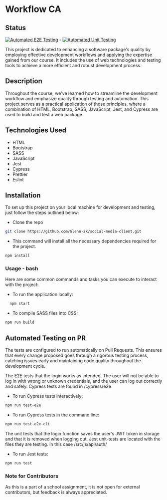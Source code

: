 # Workflow CA


## Status
[![Automated E2E Testing](https://github.com/Glenn-2k/social-media-client/actions/workflows/e2e-testing.yml/badge.svg?branch=workflow)](https://github.com/Glenn-2k/social-media-client/actions/workflows/e2e-testing.yml) - [![Automated Unit Testing](https://github.com/Glenn-2k/social-media-client/actions/workflows/unit-testing.yml/badge.svg?branch=workflow)](https://github.com/Glenn-2k/social-media-client/actions/workflows/unit-testing.yml)


This project is dedicated to enhancing a software package's quality by employing effective development workflows and applying the expertise gained from our course. It includes the use of web technologies and testing tools to achieve a more efficient and robust development process.

## Description
Throughout the course, we've learned how to streamline the development workflow and emphasize quality through testing and automation. This project serves as a practical application of those principles, where a combination of HTML, Bootstrap, SASS, JavaScript, Jest, and Cypress are used to build and test a web package.

## Technologies Used
* HTML
* Bootstrap
* SASS
* JavaScript
* Jest
* Cypress
* Prettier
* Eslint



## Installation

To set up this project on your local machine for development and testing, just follow the steps outlined below:

* Clone the repo
```bash
git clone https://github.com/Glenn-2k/social-media-client.git
```  

* This command will install all the necessary dependencies required for the project.
```bash
npm install
```

### Usage - bash

Here are some common commands and tasks you can execute to interact with the project:

* To run the application locally:
```bash
  npm start
```

* To compile SASS files into CSS:
```bash
npm run build
```

## Automated Testing on PR
The tests are configured to run automatically on Pull Requests. This ensures that every change proposed goes through a rigorous testing process, catching issues early and maintaining code quality throughout the development cycle.

The E2E tests that the login works as intended. The user will not be able to log in with wrong or unknown credentials, and the user can log out correctly and safely. Cypress tests are found in /cypress/e2e

* To run Cypress tests interactively:
```bash
npm run test-e2e
```

* To run Cypress tests in the command line:
```bash
npm run test-e2e-cli
```

The unit tests that the login function saves the user's JWT token in storage and that it is removed when logging out. Jest unit-tests are located with the files they are testing. In this case /src/js/api/auth/

*  To run Jest tests:
```bash
npm run test
```


### Note for Contributors
As this is a part of a school assignment, it is not open for external contributors, but feedback is always appreciated.

